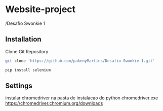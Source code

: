 # Website-project


/Desafio Swonkie 1

## Installation

Clone Git Repository
```bash
git clone 'https://github.com/pakenyMartins/Desafio-Swonkie-1.git'
```



```bash
pip install selenium
```


## Settings
instalar chromedriver na pasta de instalacao do python chromedriver.exe
https://chromedriver.chromium.org/downloads





